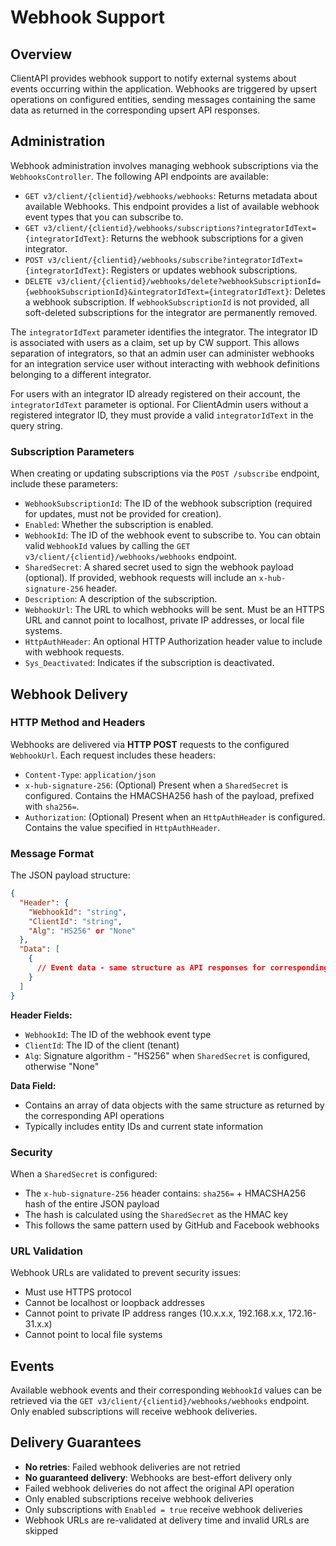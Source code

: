 # Webhook Support

## Overview

ClientAPI provides webhook support to notify external systems about events occurring within the application. Webhooks are triggered by upsert operations on configured entities, sending messages containing the same data as returned in the corresponding upsert API responses.

## Administration

Webhook administration involves managing webhook subscriptions via the `WebhooksController`. The following API endpoints are available:

*   `GET v3/client/{clientid}/webhooks/webhooks`: Returns metadata about available Webhooks. This endpoint provides a list of available webhook event types that you can subscribe to.
*   `GET v3/client/{clientid}/webhooks/subscriptions?integratorIdText={integratorIdText}`: Returns the webhook subscriptions for a given integrator.
*   `POST v3/client/{clientid}/webhooks/subscribe?integratorIdText={integratorIdText}`: Registers or updates webhook subscriptions.
*   `DELETE v3/client/{clientid}/webhooks/delete?webhookSubscriptionId={webhookSubscriptionId}&integratorIdText={integratorIdText}`: Deletes a webhook subscription. If `webhookSubscriptionId` is not provided, all soft-deleted subscriptions for the integrator are permanently removed.

The `integratorIdText` parameter identifies the integrator. The integrator ID is associated with users as a claim, set up by CW support. This allows separation of integrators, so that an admin user can administer webhooks for an integration service user without interacting with webhook definitions belonging to a different integrator. 

For users with an integrator ID already registered on their account, the `integratorIdText` parameter is optional. For ClientAdmin users without a registered integrator ID, they must provide a valid `integratorIdText` in the query string.

### Subscription Parameters

When creating or updating subscriptions via the `POST /subscribe` endpoint, include these parameters:

*   `WebhookSubscriptionId`: The ID of the webhook subscription (required for updates, must not be provided for creation).
*   `Enabled`: Whether the subscription is enabled.
*   `WebhookId`: The ID of the webhook event to subscribe to. You can obtain valid `WebhookId` values by calling the `GET v3/client/{clientid}/webhooks/webhooks` endpoint.
*   `SharedSecret`: A shared secret used to sign the webhook payload (optional). If provided, webhook requests will include an `x-hub-signature-256` header.
*   `Description`: A description of the subscription.
*   `WebhookUrl`: The URL to which webhooks will be sent. Must be an HTTPS URL and cannot point to localhost, private IP addresses, or local file systems.
*   `HttpAuthHeader`: An optional HTTP Authorization header value to include with webhook requests.
*   `Sys_Deactivated`: Indicates if the subscription is deactivated.

## Webhook Delivery

### HTTP Method and Headers

Webhooks are delivered via **HTTP POST** requests to the configured `WebhookUrl`. Each request includes these headers:

*   `Content-Type`: `application/json`
*   `x-hub-signature-256`: (Optional) Present when a `SharedSecret` is configured. Contains the HMACSHA256 hash of the payload, prefixed with `sha256=`.
*   `Authorization`: (Optional) Present when an `HttpAuthHeader` is configured. Contains the value specified in `HttpAuthHeader`.

### Message Format

The JSON payload structure:

```json
{
  "Header": {
    "WebhookId": "string",
    "ClientId": "string",
    "Alg": "HS256" or "None"
  },
  "Data": [
    {
      // Event data - same structure as API responses for corresponding operations
    }
  ]
}
```

**Header Fields:**
*   `WebhookId`: The ID of the webhook event type
*   `ClientId`: The ID of the client (tenant)
*   `Alg`: Signature algorithm - "HS256" when `SharedSecret` is configured, otherwise "None"

**Data Field:**
*   Contains an array of data objects with the same structure as returned by the corresponding API operations
*   Typically includes entity IDs and current state information

### Security

When a `SharedSecret` is configured:
- The `x-hub-signature-256` header contains: `sha256=` + HMACSHA256 hash of the entire JSON payload
- The hash is calculated using the `SharedSecret` as the HMAC key
- This follows the same pattern used by GitHub and Facebook webhooks

### URL Validation

Webhook URLs are validated to prevent security issues:
- Must use HTTPS protocol
- Cannot be localhost or loopback addresses
- Cannot point to private IP address ranges (10.x.x.x, 192.168.x.x, 172.16-31.x.x)
- Cannot point to local file systems

## Events

Available webhook events and their corresponding `WebhookId` values can be retrieved via the `GET v3/client/{clientid}/webhooks/webhooks` endpoint. Only enabled subscriptions will receive webhook deliveries.

## Delivery Guarantees

- **No retries**: Failed webhook deliveries are not retried
- **No guaranteed delivery**: Webhooks are best-effort delivery only
- Failed webhook deliveries do not affect the original API operation
- Only enabled subscriptions receive webhook deliveries
- Only subscriptions with `Enabled = true` receive webhook deliveries
- Webhook URLs are re-validated at delivery time and invalid URLs are skipped
